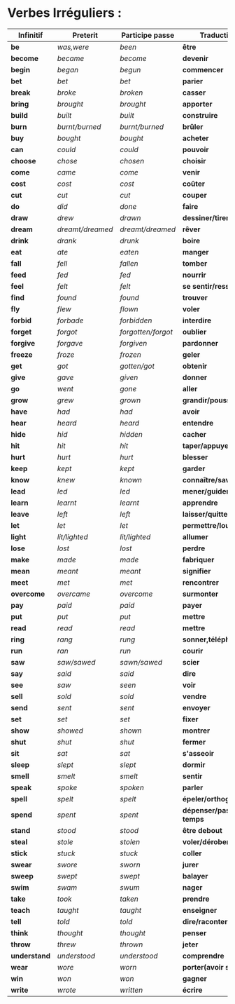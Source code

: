 # Verbes Irréguliers :


| **Infinitif**  | **Preterit**     | **Participe passe** | **Traduction**               |
| -------------- | ---------------- | ------------------- | ---------------------------- |
| **be**         | _was,were_       | _been_              | **être**                     |
| **become**     | _became_         | _become_            | **devenir**                  |
| **begin**      | _began_          | _begun_             | **commencer**                |
| **bet**        | _bet_            | _bet_               | **parier**                   |
| **break**      | _broke_          | _broken_            | **casser**                   |
| **bring**      | _brought_        | _brought_           | **apporter**                 |
| **build**      | _built_          | _built_             | **construire**               |
| **burn**       | _burnt/burned_   | _burnt/burned_      | **brûler**                   |
| **buy**        | _bought_         | _bought_            | **acheter**                  |
| **can**        | _could_          | _could_             | **pouvoir**                  |
| **choose**     | _chose_          | _chosen_            | **choisir**                  |
| **come**       | _came_           | _come_              | **venir**                    |
| **cost**       | _cost_           | _cost_              | **coûter**                   |
| **cut**        | _cut_            | _cut_               | **couper**                   |
| **do**         | _did_            | _done_              | **faire**                    |
| **draw**       | _drew_           | _drawn_             | **dessiner/tirer**           |
| **dream**      | _dreamt/dreamed_ | _dreamt/dreamed_    | **rêver**                    |
| **drink**      | _drank_          | _drunk_             | **boire**                    |
| **eat**        | _ate_            | _eaten_             | **manger**                   |
| **fall**       | _fell_           | _fallen_            | **tomber**                   |
| **feed**       | _fed_            | _fed_               | **nourrir**                  |
| **feel**       | _felt_           | _felt_              | **se sentir/ressentir**      |
| **find**       | _found_          | _found_             | **trouver**                  |
| **fly**        | _flew_           | _flown_             | **voler**                    |
| **forbid**     | _forbade_        | _forbidden_         | **interdire**                |
| **forget**     | _forgot_         | _forgotten/forgot_  | **oublier**                  |
| **forgive**    | _forgave_        | _forgiven_          | **pardonner**                |
| **freeze**     | _froze_          | _frozen_            | **geler**                    |
| **get**        | _got_            | _gotten/got_        | **obtenir**                  |
| **give**       | _gave_           | _given_             | **donner**                   |
| **go**         | _went_           | _gone_              | **aller**                    |
| **grow**       | _grew_           | _grown_             | **grandir/pousser**          |
| **have**       | _had_            | _had_               | **avoir**                    |
| **hear**       | _heard_          | _heard_             | **entendre**                 |
| **hide**       | _hid_            | _hidden_            | **cacher**                   |
| **hit**        | _hit_            | _hit_               | **taper/appuyer**            |
| **hurt**       | _hurt_           | _hurt_              | **blesser**                  |
| **keep**       | _kept_           | _kept_              | **garder**                   |
| **know**       | _knew_           | _known_             | **connaître/savoir**         |
| **lead**       | _led_            | _led_               | **mener/guider**             |
| **learn**      | _learnt_         | _learnt_            | **apprendre**                |
| **leave**      | _left_           | _left_              | **laisser/quitter/partir**   |
| **let**        | _let_            | _let_               | **permettre/louer**          |
| **light**      | _lit/lighted_    | _lit/lighted_       | **allumer**                  |
| **lose**       | _lost_           | _lost_              | **perdre**                   |
| **make**       | _made_           | _made_              | **fabriquer**                |
| **mean**       | _meant_          | _meant_             | **signifier**                |
| **meet**       | _met_            | _met_               | **rencontrer**               |
| **overcome**   | _overcame_       | _overcome_          | **surmonter**                |
| **pay**        | _paid_           | _paid_              | **payer**                    |
| **put**        | _put_            | _put_               | **mettre**                   |
| **read**       | _read_           | _read_              | **mettre**                   |
| **ring**       | _rang_           | _rung_              | **sonner,téléphoner**        |
| **run**        | _ran_            | _run_               | **courir**                   |
| **saw**        | _saw/sawed_      | _sawn/sawed_        | **scier**                    |
| **say**        | _said_           | _said_              | **dire**                     |
| **see**        | _saw_            | _seen_              | **voir**                     |
| **sell**       | _sold_           | _sold_              | **vendre**                   |
| **send**       | _sent_           | _sent_              | **envoyer**                  |
| **set**        | _set_            | _set_               | **fixer**                    |
| **show**       | _showed_         | _shown_             | **montrer**                  |
| **shut**       | _shut_           | _shut_              | **fermer**                   |
| **sit**        | _sat_            | _sat_               | **s'asseoir**                |
| **sleep**      | _slept_          | _slept_             | **dormir**                   |
| **smell**      | _smelt_          | _smelt_             | **sentir**                   |
| **speak**      | _spoke_          | _spoken_            | **parler**                   |
| **spell**      | _spelt_          | _spelt_             | **épeler/orthographier**     |
| **spend**      | _spent_          | _spent_             | **dépenser/passer du temps** |
| **stand**      | _stood_          | _stood_             | **être debout**              |
| **steal**      | _stole_          | _stolen_            | **voler/dérober**            |
| **stick**      | _stuck_          | _stuck_             | **coller**                   |
| **swear**      | _swore_          | _sworn_             | **jurer**                    |
| **sweep**      | _swept_          | _swept_             | **balayer**                  |
| **swim**       | _swam_           | _swum_              | **nager**                    |
| **take**       | _took_           | _taken_             | **prendre**                  |
| **teach**      | _taught_         | _taught_            | **enseigner**                |
| **tell**       | _told_           | _told_              | **dire/raconter**            |
| **think**      | _thought_        | _thought_           | **penser**                   |
| **throw**      | _threw_          | _thrown_            | **jeter**                    |
| **understand** | _understood_     | _understood_        | **comprendre**               |
| **wear**       | _wore_           | _worn_              | **porter(avoir sur soi)**    |
| **win**        | _won_            | _won_               | **gagner**                   |
| **write**      | _wrote_          | _written_           | **écrire**                   |
